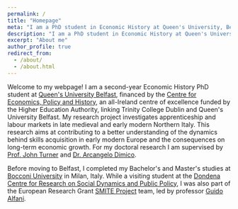 ```yaml
---
permalink: /
title: "Homepage"
meta: "I am a PhD student in Economic History at Queen's University, Belfast."
description: "I am a PhD student in Economic History at Queen's University, Belfast."
excerpt: "About me"
author_profile: true
redirect_from: 
  - /about/
  - /about.html
---
```

Welcome to my webpage! I am a second-year Economic History PhD student at [Queen's University Belfast](https://www.qub.ac.uk/), financed by the [Centre for Economics, Policy and History](https://ceph.ie/), an all-Ireland centre of excellence funded by the Higher Education Authority, linking Trinity College Dublin and Queen's University Belfast. My research project investigates apprenticeship and labour markets in late medieval and early modern Northern Italy. This research aims at contributing to a better understanding of the dynamics behind skills acquisition in early modern Europe and the consequences on long-term economic growth.
For my doctoral research I am supervised by [Prof. John Turner](https://www.qub.ac.uk/schools/queens-business-school/people/academic-staff/AllAcademicStaffProfiles/Turner.html) and [Dr. Arcangelo Dimico](https://www.qub.ac.uk/schools/queens-business-school/people/academic-staff/AllAcademicStaffProfiles/Dimico.html).

Before moving to Belfast, I completed my Bachelor's and Master's studies at [Bocconi University](https://www.unibocconi.eu/wps/wcm/connect/bocconi/sitopubblico_en/navigation+tree/home) in Milan, Italy. While a visiting student at the [Dondena Centre for Research on Social Dynamics and Public Policy](https://dondena.unibocconi.eu/?_gl=1*oh71bi*_up*MQ..*_ga*MTYxODc1NTA1Mi4xNzI3ODc1ODEz*_ga_GXEKQ9VXGW*MTcyNzg3NTgxMi4xLjAuMTcyNzg3NTgxMi4wLjAuMA..), I was also part of the European Research Grant [SMITE Project](https://dondena.unibocconi.eu/research-projects/smite) team, led by professor [Guido Alfani](https://guidoalfani.eu/).

